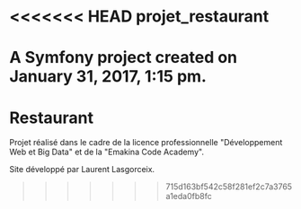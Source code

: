 <<<<<<< HEAD
projet_restaurant
=================

A Symfony project created on January 31, 2017, 1:15 pm.
=======
# Restaurant

Projet réalisé dans le cadre de la licence professionnelle "Développement Web et Big Data" et de la "Emakina Code Academy".

Site développé par Laurent Lasgorceix.
>>>>>>> 715d163bf542c58f281ef2c7a3765a1eda0fb8fc
